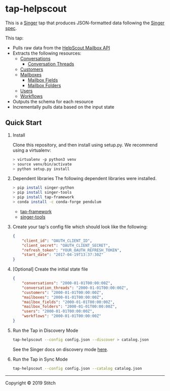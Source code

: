 # tap-helpscout

This is a [Singer](https://singer.io) tap that produces JSON-formatted data
following the [Singer
spec](https://github.com/singer-io/getting-started/blob/master/SPEC.md).

This tap:

- Pulls raw data from the [HelpScout Mailbox API](https://developer.helpscout.com/mailbox-api/)
- Extracts the following resources:
  - [Conversations](https://developer.helpscout.com/mailbox-api/endpoints/conversations/list/)
    - [Conversation Threads](https://developer.helpscout.com/mailbox-api/endpoints/conversations/threads/list/)
  - [Customers](https://developer.helpscout.com/mailbox-api/endpoints/customers/list/)
  - [Mailboxes](https://developer.helpscout.com/mailbox-api/endpoints/mailboxes/list/)
    - [Mailbox Fields](https://developer.helpscout.com/mailbox-api/endpoints/mailboxes/mailbox-fields/)
    - [Mailbox Folders](https://developer.helpscout.com/mailbox-api/endpoints/mailboxes/mailbox-folders/)
  - [Users](https://developer.helpscout.com/mailbox-api/endpoints/users/list/)
  - [Workflows](https://developer.helpscout.com/mailbox-api/endpoints/workflows/list/)
- Outputs the schema for each resource
- Incrementally pulls data based on the input state

## Quick Start

1. Install

    Clone this repository, and then install using setup.py. We recommend using a virtualenv:

    ```bash
    > virtualenv -p python3 venv
    > source venv/bin/activate
    > python setup.py install
    ```
2. Dependent libraries
    The following dependent libraries were installed.
    ```bash
    > pip install singer-python
    > pip install singer-tools
    > pip install tap-framework
    > conda install -c conda-forge pendulum 

    ```
    - [tap-framework](https://pypi.org/project/tap-framework/)
    - [singer-tools](https://github.com/singer-io/singer-tools)
3. Create your tap's config file which should look like the following:

    ```json
    {
        "client_id": "OAUTH_CLIENT_ID",
        "client_secret": "OAUTH_CLIENT_SECRET",
        "refresh_token": "YOUR_OAUTH_REFRESH_TOKEN",
        "start_date": "2017-04-19T13:37:30Z"
    }
    ```

4. [Optional] Create the initial state file

    ```json
    {
        "conversations": "2000-01-01T00:00:00Z",
        "conversation_threads": "2000-01-01T00:00:00Z",
        "customers": "2000-01-01T00:00:00Z",
        "mailboxes": "2000-01-01T00:00:00Z",
        "mailbox_fields": "2000-01-01T00:00:00Z",
        "mailbox_folders": "2000-01-01T00:00:00Z",
        "users": "2000-01-01T00:00:00Z",
        "workflows": "2000-01-01T00:00:00Z"
    }
    ```

5. Run the Tap in Discovery Mode

    ```bash
    tap-helpscout --config config.json --discover > catalog.json
    ```

   See the Singer docs on discovery mode
   [here](https://github.com/singer-io/getting-started/blob/master/docs/DISCOVERY_MODE.md#discovery-mode).

6. Run the Tap in Sync Mode

    ```bash
    tap-helpscout --config config.json --catalog catalog.json
    ```

---

Copyright &copy; 2019 Stitch
